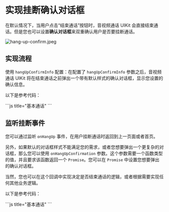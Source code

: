 # 实现挂断确认对话框


在默认情况下，当用户点击“结束通话”按钮时，音视频通话 UIKit 会直接结束通话。但是您也可以设置**确认对话框**来双重确认用户是否要挂断通话。

<Frame width="128" height="auto" caption="">
  <img src="https://media-resource.spreading.io/docuo/workspace733/92cf2c578a7f03194465a905bb923c76/d76f37b751.jpeg" alt="hang-up-confirm.jpeg"/>
</Frame>

## 实现流程

使用 `hangUpConfirmInfo` 配置：在配置了 `hangUpConfirmInfo` 参数之后，音视频通话 UIKit 将在结束通话之前弹出一个带有默认样式的确认对话框，显示您设置的确认信息。

以下是参考代码：

<CodeGroup>
```js title="基本通话"
<template>
    <ZegoUIKitPrebuiltCall :appID="appID" :callID="callID" :appSign="appSign" :userID="userID" :userName="userName"
        :config="config">
    </ZegoUIKitPrebuiltCall>
</template>
<script lang="ts" setup>
import { ref } from "vue"
import keyCenter from "@/pages/KeyCenter";
import ZegoUIKitPrebuiltCall from "@/uni_modules/zego-PrebuiltCall/components/ZegoUIKitPrebuiltCall.nvue"
import { ZegoUIKitPrebuiltCallConfig } from "@/uni_modules/zego-PrebuiltCall"

const appID = ref(keyCenter.getAppID());
const appSign = ref(keyCenter.getAppSign());
const userID = ref(keyCenter.getUserID());
const userName = ref(keyCenter.getUserID() + '_Nick');
const callID = ref(keyCenter.getCallID());

const config: ZegoUIKitPrebuiltCallConfig = {
    ...ZegoUIKitPrebuiltCallConfig.oneOnOneVideoCall(), // 预设配置
    hangUpConfirmInfo: {
        title: "离开房间",
        message: "你确定要离开房间吗?",
        cancelButtonName: "取消",
        confirmButtonName: "确定"
    },
    onHangUp: () => {
        // 挂断后返回上一页
        uni.navigateBack()
    },
};

</script>
```
</CodeGroup>

## 监听挂断事件

您可以通过监听 `onHangUp` 事件，在用户挂断通话时返回到上一页面或者首页。

另外，如果默认的对话框样式不能满足您的需求，或者您想要弹出一个更复杂的对话框，那么您可以使用 `onHangUpConfirmation` 参数。这个参数需要一个函数类型的值，并且要求该函数返回一个 `Promise`。您可以在 `Promise` 中设置您想要弹出的确认对话框。

当然，您也可以在这个回调中实现决定是否结束通话的逻辑，或者根据需要实现任何其他业务逻辑。



以下是参考代码：

<CodeGroup>
```js title="基本通话"
<template>
    <ZegoUIKitPrebuiltCall :appID="appID" :callID="callID" :appSign="appSign" :userID="userID" :userName="userName"
        :config="config">
    </ZegoUIKitPrebuiltCall>
</template>
<script lang="ts" setup>
import { ref } from "vue"
import keyCenter from "@/pages/KeyCenter";
import ZegoUIKitPrebuiltCall from "@/uni_modules/zego-PrebuiltCall/components/ZegoUIKitPrebuiltCall.nvue"
import { ZegoUIKitPrebuiltCallConfig } from "@/uni_modules/zego-PrebuiltCall"

const appID = ref(keyCenter.getAppID());
const appSign = ref(keyCenter.getAppSign());
const userID = ref(keyCenter.getUserID());
const userName = ref(keyCenter.getUserID() + '_Nick');
const callID = ref(keyCenter.getCallID());

const config: ZegoUIKitPrebuiltCallConfig = {
    ...ZegoUIKitPrebuiltCallConfig.oneOnOneVideoCall(), // 预设配置
    onHangUpConfirmation: () => {
        return new Promise((resolve, reject) => {
            uni.showModal({
                title: "离开房间",
                content: "你确定要离开房间吗?",
                showCancel: true,
                confirmText: "确定",
                cancelText: "取消",
                success: function (res) {
                    if (res.confirm) {
                        resolve(true)
                    } else if (res.cancel) {
                        resolve(false)
                    }
                }
            });
        });
    },
    onHangUp: () => {
        // 挂断后返回上一页
        uni.navigateBack()
    },
};

</script>
```
</CodeGroup>
